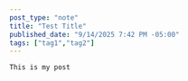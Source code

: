 ```yaml
---
post_type: "note"
title: "Test Title"
published_date: "9/14/2025 7:42 PM -05:00"
tags: ["tag1","tag2"]
---
```


```markdown
This is my post
```